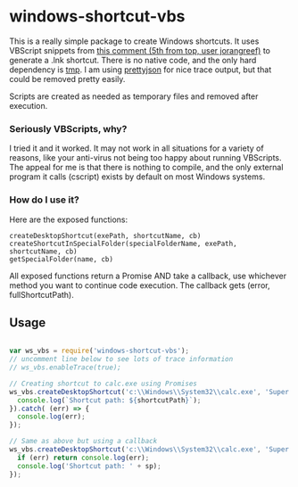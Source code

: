 # windows-shortcut-vbs
This is a really simple package to create Windows shortcuts. It uses VBScript snippets from [this comment (5th from top, user jorangreef)](https://github.com/atom/electron/issues/4414) to generate a .lnk shortcut. There is no native code, and the only hard dependency is [tmp](https://www.npmjs.com/package/tmp). I am using [prettyjson](https://www.npmjs.com/package/prettyjson) for nice trace output, but that could be removed pretty easily.

Scripts are created as needed as temporary files and removed after execution.

### Seriously VBScripts, why?
I tried it and it worked. It may not work in all situations for a variety of reasons, like your anti-virus not being too happy about running VBScripts. The appeal for me is that there is nothing to compile, and the only external program it calls (cscript) exists by default on most Windows systems.

### How do I use it?
Here are the exposed functions:

    createDesktopShortcut(exePath, shortcutName, cb)
    createShortcutInSpecialFolder(specialFolderName, exePath, shortcutName, cb)
    getSpecialFolder(name, cb)

All exposed functions return a Promise AND take a callback, use whichever method you want to continue code execution. The callback gets (error, fullShortcutPath).

## Usage
```js

var ws_vbs = require('windows-shortcut-vbs');
// uncomment line below to see lots of trace information
// ws_vbs.enableTrace(true);

// Creating shortcut to calc.exe using Promises
ws_vbs.createDesktopShortcut('c:\\Windows\\System32\\calc.exe', 'Super Duper Mathematical Adding Machine').then( (shortcutPath) => {
  console.log(`Shortcut path: ${shortcutPath}`);
}).catch( (err) => {
  console.log(err);
});

// Same as above but using a callback
ws_vbs.createDesktopShortcut('c:\\Windows\\System32\\calc.exe', 'Super Duper Mathematical Adding Machine 2', (err, sp) => {
  if (err) return console.log(err);
  console.log('Shortcut path: ' + sp);
});

```
